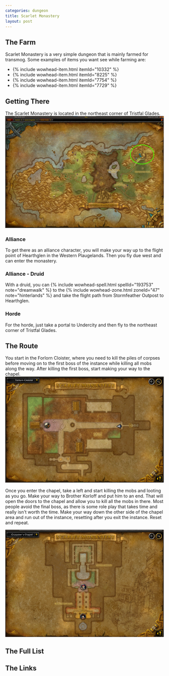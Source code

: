 ```yaml
---
categories: dungeon
title: Scarlet Monastery
layout: post
---
```


## The Farm
Scarlet Monastery is a very simple dungeon that is mainly farmed for transmog. Some examples of items you want see while farming are:

- {% include wowhead-item.html itemId="10332" %}
- {% include wowhead-item.html itemId="8225" %}
- {% include wowhead-item.html itemId="7754" %}
- {% include wowhead-item.html itemId="7729" %}

## Getting There
The Scarlet Monastery is located in the northeast corner of Tristfal Glades.
<img src="/assets/tristfal-glades.png">

### Alliance
To get there as an alliance character, you will make your way up to the flight point of Hearthglen in the Western Plaugelands.  Then you fly due west and can enter the monastery.

### Alliance - Druid
With a druid, you can {% include wowhead-spell.html spellId="193753" note="dreamwalk" %} to the {% include wowhead-zone.html zoneId="47" note="hinterlands" %} and take the flight path from Stormfeather Outpost to Hearthglen.

### Horde
For the horde, just take a portal to Undercity and then fly to the northeast corner of Tristfal Glades.

## The Route
You start in the Forlorn Cloister, where you need to kill the piles of corpses before moving on to the first boss of the instance while killing all mobs along the way. After killing the first boss, start making your way to the chapel.
<img src="/assets/forlorn-cloister.gif">

Once you enter the chapel, take a left and start killing the mobs and looting as you go.  Make your way to Brother Korloff and put him to an end. That will open the doors to the chapel and allow you to kill all the mobs in there. Most people avoid the final boss, as there is some role play that takes time and really isn't worth the time. Make your way down the other side of the chapel area and run out of the instance, resetting after you exit the instance.  Reset and repeat.

<img src="/assets/crusaders-chapel.gif">


## The Full List




## The Links



